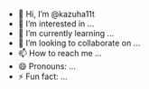 - 👋 Hi, I’m @kazuha11t
- 👀 I’m interested in ...
- 🌱 I’m currently learning ...
- 💞️ I’m looking to collaborate on ...
- 📫 How to reach me ...
- 😄 Pronouns: ...
- ⚡ Fun fact: ...

<!---
kazuha11t/kazuha11t is a ✨ special ✨ repository because its `README.md` (this file) appears on your GitHub profile.
You can click the Preview link to take a look at your changes.
--->
